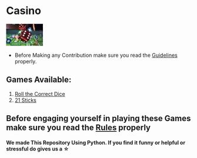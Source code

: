 # Casino
![](casino1.jpg)
* Before Making any Contribution make sure you read the [Guidelines](Guidelines.md) properly.
## Games Available:
1) [Roll the Correct Dice](Roll_the_correct_dice.py)
2) [21 Sticks](Twenty_one_sticks.py)
## Before engaging yourself in playing these Games make sure you read the [Rules](Rules.md) properly
#### We made This Repository Using Python. If you find it funny or helpful or stressful do gives us a ☆
